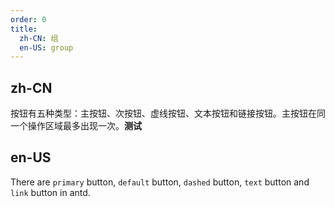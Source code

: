 ```yaml
---
order: 0
title:
  zh-CN: 组
  en-US: group
---
```


## zh-CN

按钮有五种类型：主按钮、次按钮、虚线按钮、文本按钮和链接按钮。主按钮在同一个操作区域最多出现一次。**测试**

## en-US

There are `primary` button, `default` button, `dashed` button, `text` button and `link` button in antd.

